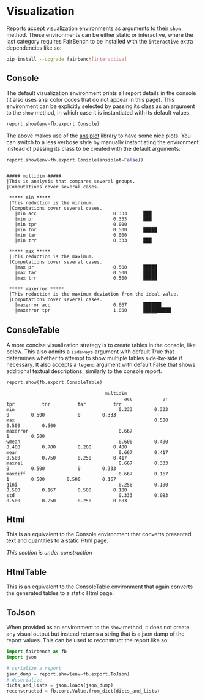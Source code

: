 # Visualization

Reports accept visualization environments as arguments to their `show` method.
These environments can be either static or interactive, where the last
category requires FairBench to be installed with the `interactive` extra
dependencies like so:

```bash
pip install --upgrade fairbench[interactive]
```

## Console

The default visualization environment prints all report
details in the console (it also uses ansi color codes
that do not appear in this page). This environment can be
explicitly selected by passing its class as an argument
to the `show` method, in which case it is instantiated
with its default values.

```python
report.show(env=fb.export.Console)
```

The above makes use of the [ansiplot](https://github.com/maniospas/ansiplot)
library to have some nice plots. You can switch
to a less verbose style by manually instantiating
the environment instead of passing its class to
be created with the default arguments:

```python
report.show(env=fb.export.Console(ansiplot=False))
```

<div style="overflow-y: scroll;height: 380px; margin-bottom: 30px;">

```
##### multidim #####
|This is analysis that compares several groups.
|Computations cover several cases.

 ***** min *****
 |This reduction is the minimum.
 |Computations cover several cases.
   |min acc                            0.333      ███ 
   |min pr                             0.333      ███ 
   |min tpr                            0.000       
   |min tnr                            0.500      █████ 
   |min tar                            0.000       
   |min trr                            0.333      ███ 
 
 ***** max *****
 |This reduction is the maximum.
 |Computations cover several cases.
   |max pr                             0.500      █████ 
   |max tar                            0.500      █████ 
   |max trr                            0.500      █████ 
 
 ***** maxerror *****
 |This reduction is the maximum deviation from the ideal value.
 |Computations cover several cases.
   |maxerror acc                       0.667      ██████▌ 
   |maxerror tpr                       1.000      ██████████ 
   |maxerror tnr                       0.500      █████ 
 
 ***** wmean *****
 |This reduction is the weighted average.
 |Computations cover several cases.
   |wmean acc                          0.600      ██████ 
   |wmean pr                           0.400      ████ 
   |wmean tpr                          0.400      ████ 
   |wmean tnr                          0.700      ███████ 
   |wmean tar                          0.200      ██ 
   |wmean trr                          0.400      ████ 
 
 ***** mean *****
 |This reduction is the average.
 |Computations cover several cases.
   |mean acc                           0.667      ██████▌ 
   |mean pr                            0.417      ████ 
   |mean tpr                           0.500      █████ 
   |mean tnr                           0.750      ███████▌ 
   |mean tar                           0.250      ██▌ 
   |mean trr                           0.417      ████ 
 
 ***** maxrel *****
 |This reduction is the maximum relative difference.
 |Computations cover several cases.
   |maxrel acc                         0.667      ██████▌ 
   |maxrel pr                          0.333      ███ 
   |maxrel tpr                         0.000       
   |maxrel tnr                         0.500      █████ 
   |maxrel tar                         0.000       
   |maxrel trr                         0.333      ███ 
 
 ***** maxdiff *****
 |This reduction is the maximum difference.
 |Computations cover several cases.
   |maxdiff acc                        0.667      ██████▌ 
   |maxdiff pr                         0.167      █▌ 
   |maxdiff tpr                        1.000      ██████████ 
   |maxdiff tnr                        0.500      █████ 
   |maxdiff tar                        0.500      █████ 
   |maxdiff trr                        0.167      █▌ 
 
 ***** gini *****
 |This reduction is the gini coefficient.
 |Computations cover several cases.
   |gini acc                           0.250      ██▌ 
   |gini pr                            0.100      █ 
   |gini tpr                           0.500      █████ 
   |gini tnr                           0.167      █▌ 
   |gini tar                           0.500      █████ 
   |gini trr                           0.100      █ 
 
 ***** std *****
 |This reduction is the standard deviation.
 |Computations cover several cases.
   |std acc                            0.333      ███ 
   |std pr                             0.083      ▌ 
   |std tpr                            0.500      █████ 
   |std tnr                            0.250      ██▌ 
   |std tar                            0.250      ██▌ 
   |std trr                            0.083      ▌ 
```
</div>

## ConsoleTable

A more concise visualization strategy is to create
tables in the console, like below. This also admits
a `sideways` argument with default True
that determines whether to attempt to show
multiple tables side-by-side if necessary.
It also accepts a `legend` argument with default False
that shows additional textual descriptions,
similarly to the console report.

```python
report.show(fb.export.ConsoleTable)
```

```
                                    multidim                                                                   
                                           acc           pr          tpr          tnr          tar          trr
min                                      0.333        0.333            0        0.500            0        0.333
max                                                   0.500                                  0.500        0.500
maxerror                                 0.667                         1        0.500                          
wmean                                    0.600        0.400        0.400        0.700        0.200        0.400
mean                                     0.667        0.417        0.500        0.750        0.250        0.417
maxrel                                   0.667        0.333            0        0.500            0        0.333
maxdiff                                  0.667        0.167            1        0.500        0.500        0.167
gini                                     0.250        0.100        0.500        0.167        0.500        0.100
std                                      0.333        0.083        0.500        0.250        0.250        0.083
```


## Html

This is an equivalent to the Console environment that converts
presented text and quantities to a static Html page.

*This section is under construction*

## HtmlTable

This is an equivalent to the ConsoleTable environment that
again converts the generated tables to a static Html page.

## ToJson

When provided as an environment to the `show` method, it does
not create any visual output but instead returns a string
that is a json damp of the report values. This can be used
to reconstruct the report like so:

```python
import fairbench as fb
import json

# serialize a report
json_dump = report.show(env=fb.export.ToJson)
# deserialize
dicts_and_lists = json.loads(json_dump)
reconstructed = fb.core.Value.from_dict(dicts_and_lists)
```
